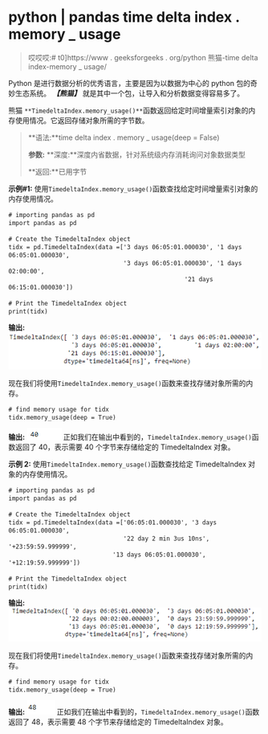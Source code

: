 # python | pandas time delta index . memory _ usage

> 哎哎哎:# t0]https://www . geeksforgeeks . org/python 熊猫-time delta index-memory _ usage/

Python 是进行数据分析的优秀语言，主要是因为以数据为中心的 python 包的奇妙生态系统。 ***【熊猫】*** 就是其中一个包，让导入和分析数据变得容易多了。

熊猫 `**TimedeltaIndex.memory_usage()**`函数返回给定时间增量索引对象的内存使用情况。它返回存储对象所需的字节数。

> **语法:**time delta index . memory _ usage(deep = False)
> 
> **参数:**
> **深度:**深度内省数据，针对系统级内存消耗询问对象数据类型
> 
> **返回:**已用字节

**示例#1:** 使用`TimedeltaIndex.memory_usage()`函数查找给定时间增量索引对象的内存使用情况。

```
# importing pandas as pd
import pandas as pd

# Create the TimedeltaIndex object
tidx = pd.TimedeltaIndex(data =['3 days 06:05:01.000030', '1 days 06:05:01.000030', 
                                '3 days 06:05:01.000030', '1 days 02:00:00',
                                                 '21 days 06:15:01.000030'])

# Print the TimedeltaIndex object
print(tidx)
```

**输出:**
![](img/7d3de5b21d4bb4033f6290dd3d245349.png)

现在我们将使用`TimedeltaIndex.memory_usage()`函数来查找存储对象所需的内存。

```
# find memory usage for tidx
tidx.memory_usage(deep = True)
```

**输出:**
![](img/d0764a8d052e8c329c88b7dbcb593e64.png)
正如我们在输出中看到的，`TimedeltaIndex.memory_usage()`函数返回了 40，表示需要 40 个字节来存储给定的 TimedeltaIndex 对象。

**示例 2:** 使用`TimedeltaIndex.memory_usage()`函数查找给定 TimedeltaIndex 对象的内存使用情况。

```
# importing pandas as pd
import pandas as pd

# Create the TimedeltaIndex object
tidx = pd.TimedeltaIndex(data =['06:05:01.000030', '3 days 06:05:01.000030',
                                '22 day 2 min 3us 10ns', '+23:59:59.999999', 
                             '13 days 06:05:01.000030', '+12:19:59.999999'])

# Print the TimedeltaIndex object
print(tidx)
```

**输出:**
![](img/99af06b6e7d9ef26ec02fae9c63a14c1.png)

现在我们将使用`TimedeltaIndex.memory_usage()`函数来查找存储对象所需的内存。

```
# find memory usage for tidx
tidx.memory_usage(deep = True)
```

**输出:**
![](img/375f99844bb24fbd26655264fdfe201a.png)
正如我们在输出中看到的，`TimedeltaIndex.memory_usage()`函数返回了 48，表示需要 48 个字节来存储给定的 TimedeltaIndex 对象。